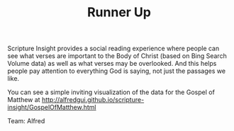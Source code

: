 ﻿---
title: Runner Up
intro: Scripture Insight
---
Scripture Insight provides a social reading experience where people can see what verses are important to the Body of Christ (based on Bing Search Volume data) as well as what verses may be overlooked. And this helps people pay attention to everything God is saying, not just the passages we like.

You can see a simple inviting visualization of the data for the Gospel of Matthew at http://alfredgui.github.io/scripture-insight/GospelOfMatthew.html

Team: Alfred